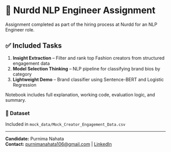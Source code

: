 # 🧠 Nurdd NLP Engineer Assignment

Assignment completed as part of the hiring process at Nurdd for an NLP Engineer role.

## ✅ Included Tasks

1. **Insight Extraction** – Filter and rank top Fashion creators from structured engagement data
2. **Model Selection Thinking** – NLP pipeline for classifying brand bios by category
3. **Lightweight Demo** – Brand classifier using Sentence-BERT and Logistic Regression

Notebook includes full explanation, working code, evaluation logic, and summary.

### 📁 Dataset
Included in `mock_data/Mock_Creator_Engagement_Data.csv`

---

**Candidate:** Purnima Nahata  
**Contact:** purnimanahata106@gmail.com | [LinkedIn](https://www.linkedin.com/in/purnima-nahata-166506260)
